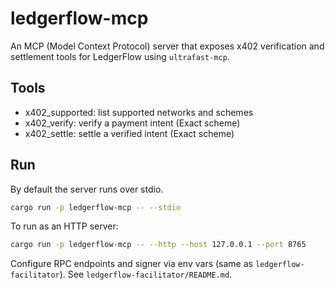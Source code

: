 # ledgerflow-mcp

An MCP (Model Context Protocol) server that exposes x402 verification and settlement tools for LedgerFlow using `ultrafast-mcp`.

## Tools

- x402_supported: list supported networks and schemes
- x402_verify: verify a payment intent (Exact scheme)
- x402_settle: settle a verified intent (Exact scheme)

## Run

By default the server runs over stdio.

```sh
cargo run -p ledgerflow-mcp -- --stdio
```

To run as an HTTP server:

```sh
cargo run -p ledgerflow-mcp -- --http --host 127.0.0.1 --port 8765
```

Configure RPC endpoints and signer via env vars (same as `ledgerflow-facilitator`). See `ledgerflow-facilitator/README.md`.
